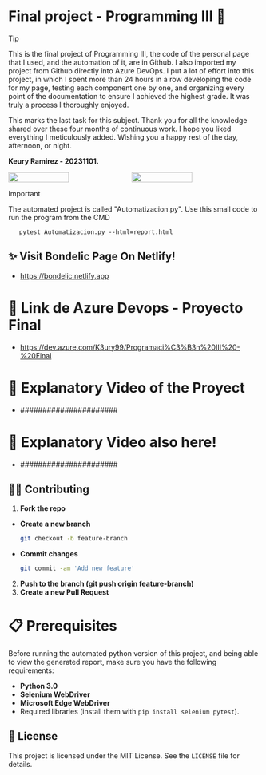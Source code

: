# Final project  - Programming III 🍃
> [!TIP]  
> This is the final project of Programming III, the code of the personal page that I used, and the automation of it, are in Github. I also imported my project from Github directly into Azure DevOps. I put a lot of effort into this project, in which I spent more than 24 hours in a row developing the code for my page, testing each component one by one, and organizing every point of the documentation to ensure I achieved the highest grade. It was truly a process I thoroughly enjoyed.  
>
> This marks the last task for this subject. Thank you for all the knowledge shared over these four months of continuous work. I hope you liked everything I meticulously added. Wishing you a happy rest of the day, afternoon, or night.  
>   
> **Keury Ramirez - 20231101.**


<div style="display: flex;">
  <img src="https://github.com/user-attachments/assets/b2071841-7d1f-404a-9673-b23d5510237c" width="49%"></img> 
  <img src="https://github.com/user-attachments/assets/bfa26bd3-0899-446c-bf8f-0cb847e7c2d8" width="49%"></img>   
</div>

> [!IMPORTANT]
The automated project is called "Automatizacion.py". Use this small code to run the program from the CMD
```text
   pytest Automatizacion.py --html=report.html
   ```

## ✨ Visit Bondelic Page On Netlify!
  - https://bondelic.netlify.app

# 📍 Link de Azure Devops - Proyecto Final
  - https://dev.azure.com/K3ury99/Programaci%C3%B3n%20III%20-%20Final

# 👾 Explanatory Video of the Proyect
  - ######################

# 🌋 Explanatory Video also here!
  - ######################

## 🐱‍👤 Contributing
1. **Fork the repo**
- **Create a new branch**
   ```bash
   git checkout -b feature-branch
- **Commit changes**
   ```bash
  git commit -am 'Add new feature'
2. **Push to the branch (git push origin feature-branch)**
3. **Create a new Pull Request**

# 📋 **Prerequisites**
Before running the automated python version of this project, and being able to view the generated report, make sure you have the following requirements:
- **Python 3.0**
- **Selenium WebDriver**
- **Microsoft Edge WebDriver**
- Required libraries (install them with `pip install selenium pytest`).

## 📔 License
This project is licensed under the MIT License. See the `LICENSE` file for details.
